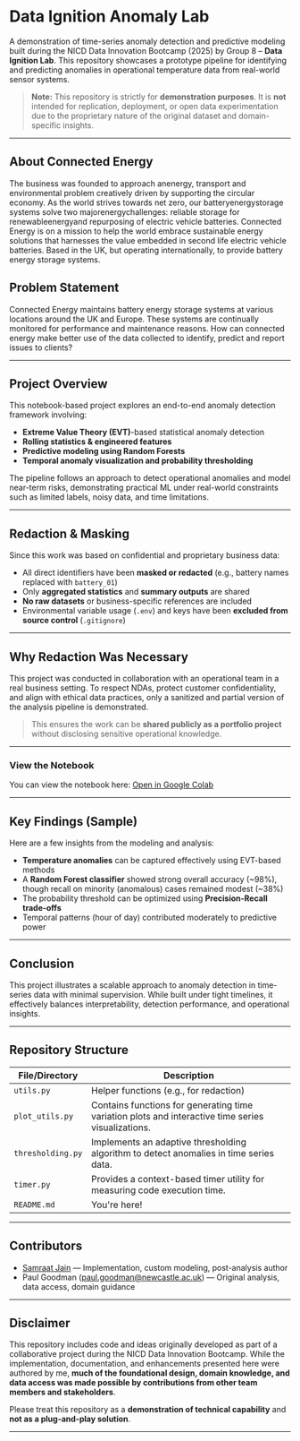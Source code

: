 # Data Ignition Anomaly Lab

A demonstration of time-series anomaly detection and predictive modeling built during the NICD Data Innovation Bootcamp (2025) by Group 8 – **Data Ignition Lab**. This repository showcases a prototype pipeline for identifying and predicting anomalies in operational temperature data from real-world sensor systems.

> **Note:** This repository is strictly for **demonstration purposes**. It is **not** intended for replication, deployment, or open data experimentation due to the proprietary nature of the original dataset and domain-specific insights.

---

## About Connected Energy

<p>The business was founded to approach anenergy, transport and environmental problem creatively driven by supporting the circular economy. As
the world strives towards net zero, our batteryenergystorage systems solve two majorenergychallenges: reliable storage for
renewableenergyand repurposing of electric vehicle batteries. Connected Energy is on a mission to help the world embrace sustainable energy solutions that
harnesses the value embedded in second life electric vehicle batteries. Based in the UK, but operating internationally, to provide
battery energy storage systems.</p>

## Problem Statement

<p>Connected Energy maintains battery energy storage systems at various locations around the UK and
Europe. These systems are continually monitored for performance and maintenance reasons. How can
connected energy make better use of the data collected to identify, predict and report issues to clients?</p>
 

---

## Project Overview

This notebook-based project explores an end-to-end anomaly detection framework involving:

- **Extreme Value Theory (EVT)**-based statistical anomaly detection
- **Rolling statistics & engineered features**
- **Predictive modeling using Random Forests**
- **Temporal anomaly visualization and probability thresholding**

The pipeline follows an approach to detect operational anomalies and model near-term risks, demonstrating practical ML under real-world constraints such as limited labels, noisy data, and time limitations.

---

## Redaction & Masking

Since this work was based on confidential and proprietary business data:

- All direct identifiers have been **masked or redacted** (e.g., battery names replaced with `battery_01`)
- Only **aggregated statistics** and **summary outputs** are shared
- **No raw datasets** or business-specific references are included
- Environmental variable usage (`.env`) and keys have been **excluded from source control** (`.gitignore`)

---

## Why Redaction Was Necessary

This project was conducted in collaboration with an operational team in a real business setting. To respect NDAs, protect customer confidentiality, and align with ethical data practices, only a sanitized and partial version of the analysis pipeline is demonstrated.

> This ensures the work can be **shared publicly as a portfolio project** without disclosing sensitive operational knowledge.

---

### View the Notebook

You can view the notebook here: [Open in Google Colab](https://colab.research.google.com/drive/18OSQz5Fyk6_z0eKrAjBLeRY3MUhHhbAD?usp=sharing)


---

## Key Findings (Sample)

Here are a few insights from the modeling and analysis:

- **Temperature anomalies** can be captured effectively using EVT-based methods
- A **Random Forest classifier** showed strong overall accuracy (~98%), though recall on minority (anomalous) cases remained modest (~38%)
- The probability threshold can be optimized using **Precision-Recall trade-offs**
- Temporal patterns (hour of day) contributed moderately to predictive power

---

## Conclusion

This project illustrates a scalable approach to anomaly detection in time-series data with minimal supervision. While built under tight timelines, it effectively balances interpretability, detection performance, and operational insights.

---

## Repository Structure

| File/Directory           | Description                              |
|--------------------------|------------------------------------------|
| `utils.py`               | Helper functions (e.g., for redaction)   |
| `plot_utils.py`          | Contains functions for generating time variation plots and interactive time series visualizations.|
| `thresholding.py`        | 	Implements an adaptive thresholding algorithm to detect anomalies in time series data.|
| `timer.py`               | Provides a context-based timer utility for measuring code execution time.              |
| `README.md`              | You're here!                            |

---

## Contributors

- [Samraat Jain](https://github.com/SamraatJain9) — Implementation, custom modeling, post-analysis author
- Paul Goodman (paul.goodman@newcastle.ac.uk) — Original analysis, data access, domain guidance

---

## Disclaimer

This repository includes code and ideas originally developed as part of a collaborative project during the NICD Data Innovation Bootcamp. While the implementation, documentation, and enhancements presented here were authored by me, **much of the foundational design, domain knowledge, and data access was made possible by contributions from other team members and stakeholders**.

Please treat this repository as a **demonstration of technical capability** and **not as a plug-and-play solution**.

---
